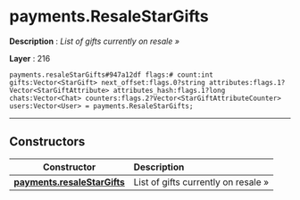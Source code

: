 # payments.ResaleStarGifts

**Description** : *List of gifts currently on resale &raquo;*

**Layer** : 216

```tl
payments.resaleStarGifts#947a12df flags:# count:int gifts:Vector<StarGift> next_offset:flags.0?string attributes:flags.1?Vector<StarGiftAttribute> attributes_hash:flags.1?long chats:Vector<Chat> counters:flags.2?Vector<StarGiftAttributeCounter> users:Vector<User> = payments.ResaleStarGifts;
```

---

## Constructors

| Constructor | Description |
| :---: | :--- |
| [**payments.resaleStarGifts**](constructor/payments.resaleStarGifts) | List of gifts currently on resale » |